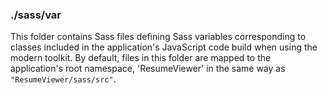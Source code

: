 ### ./sass/var

This folder contains Sass files defining Sass variables corresponding to classes
included in the application's JavaScript code build when using the modern toolkit.
By default, files in this folder are mapped to the application's root namespace,
'ResumeViewer' in the same way as `"ResumeViewer/sass/src"`.